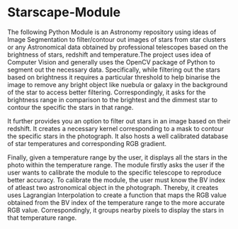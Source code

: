 # Starscape-Module
The following Python Module is an Astronomy repository using ideas of Image Segmentation to filter/contour out images of stars from star clusters or any Astronomical data obtained by professional telescopes based on the brightness of stars, redshift and temperature.The project uses idea of Computer Vision and generally uses the OpenCV package of Python to segment out the necessary data. Specifically, while filtering out the stars based on brightness it requires a particular threshold to help binarise the image to remove any bright object like nuebula or galaxy in the background of the star to access better filtering. Correspondingly, it asks for the brightness range in comparison to the brightest and the dimmest star to contour the specific the stars in that range. 

It further provides you an option to filter out stars in an image based on their redshift. It creates a necessary kernel corresponding to a mask to contour the specific stars in the photograph. It also hosts a well calibrated database of star temperatures and corresponding RGB gradient. 

Finally, given a temperature range by the user, it displays all the stars in the photo within the temperature range. The module firstly asks the user if the user wants to calibrate the module to the specific telescope to reproduce better accuracy. To calibrate the module, the user must know the BV index of atleast two astronomical object in the photograph. Thereby, it creates uses Lagrangian Interpolation to create a function that maps the RGB value obtained from the BV index of the temperature range to the more accurate RGB value. Correspondingly, it groups nearby pixels to display the stars in that temperature range.
